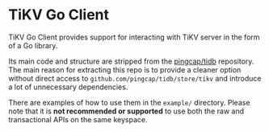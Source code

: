 # TiKV Go Client

TiKV Go Client provides support for interacting with TiKV server in the form of a Go library.

Its main code and structure are stripped from the [pingcap/tidb](https://github.com/pingcap/tidb) repository. The main reason for extracting this repo is to provide a cleaner option without direct access to `github.com/pingcap/tidb/store/tikv` and introduce a lot of unnecessary dependencies.

There are examples of how to use them in the `example/` directory. Please note that it is **not recommended or supported** to use both the raw and transactional APIs on the same keyspace.
